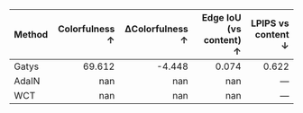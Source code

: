 | Method | Colorfulness ↑ | ΔColorfulness ↑ | Edge IoU (vs content) ↑ | LPIPS vs content ↓ |
|:--|--:|--:|--:|--:|
| Gatys | 69.612 | -4.448 | 0.074 | 0.622 |
| AdaIN | nan | nan | nan | — |
| WCT | nan | nan | nan | — |